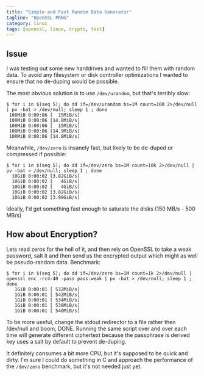 ```yaml
---
title: "Simple and Fast Random Data Generator"
tagline: "OpenSSL PRNG"
category: linux 
tags: [openssl, linux, crypto, test]
---
```


## Issue

I was testing out some new harddrives and wanted to fill them with random data.  To avoid any filesystem or disk controller optimizations I wanted to ensure that no de-duping would be possible.

The most obvious solution is to use `/dev/urandom`, but that's terribly slow:

    $ for i in $(seq 5); do dd if=/dev/urandom bs=1M count=100 2>/dev/null | pv -bat > /dev/null; sleep 1 ; done
     100MiB 0:00:06 [  15MiB/s]
     100MiB 0:00:06 [14.8MiB/s]
     100MiB 0:00:06 [  15MiB/s]
     100MiB 0:00:06 [14.9MiB/s]
     100MiB 0:00:06 [14.8MiB/s]

Meanwhile, `/dev/zero` is insanely fast, but likely to be de-duped or compressed if possible:

    $ for i in $(seq 5); do dd if=/dev/zero bs=1M count=10k 2>/dev/null | pv -bat > /dev/null; sleep 1 ; done
      10GiB 0:00:02 [3.82GiB/s]
      10GiB 0:00:02 [   4GiB/s]
      10GiB 0:00:02 [   4GiB/s]
      10GiB 0:00:02 [3.82GiB/s]
      10GiB 0:00:02 [3.99GiB/s]

Ideally, I'd get something fast enough to saturate the disks (150 MB/s - 500 MB/s)

## How about Encryption?

Lets read zeros for the hell of it, and then rely on OpenSSL to take a weak password, salt it and then send us the encrypted output which might as well be pseudo-random data.  Benchmark:

    $ for i in $(seq 5); do dd if=/dev/zero bs=1M count=1k 2>/dev/null | openssl enc -rc4-40 -pass pass:weak | pv -bat > /dev/null; sleep 1 ; done
       1GiB 0:00:01 [ 532MiB/s]
       1GiB 0:00:01 [ 542MiB/s]
       1GiB 0:00:01 [ 534MiB/s]
       1GiB 0:00:01 [ 538MiB/s]
       1GiB 0:00:01 [ 540MiB/s]

To be more useful, change the stdout redirector to a file rather then /dev/null and boom, DONE.  Running the same script over and over each time will generate different ciphertext because the passphrase is derived key uses a salt by default to prevent de-duping.

It definitely consumes a bit more CPU, but it's supposed to be quick and dirty.  I'm sure I could do something in C and approach the performance of the `/dev/zero` benchmark, but it's not needed just yet.

